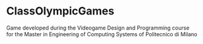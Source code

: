 ClassOlympicGames
=================

Game developed during the Videogame Design and Programming course for the Master in Engineering of Computing Systems of Politecnico di Milano
